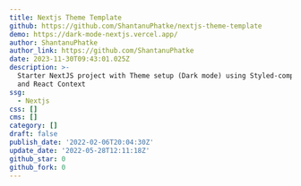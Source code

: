 ```yaml
---
title: Nextjs Theme Template
github: https://github.com/ShantanuPhatke/nextjs-theme-template
demo: https://dark-mode-nextjs.vercel.app/
author: ShantanuPhatke
author_link: https://github.com/ShantanuPhatke
date: 2023-11-30T09:43:01.025Z
description: >-
  Starter NextJS project with Theme setup (Dark mode) using Styled-components
  and React Context
ssg:
  - Nextjs
css: []
cms: []
category: []
draft: false
publish_date: '2022-02-06T20:04:30Z'
update_date: '2022-05-28T12:11:18Z'
github_star: 0
github_fork: 0
---
```

